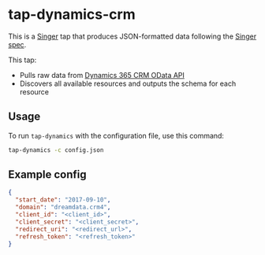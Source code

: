 # tap-dynamics-crm

This is a [Singer](https://singer.io) tap that produces JSON-formatted data following the [Singer spec](https://github.com/singer-io/getting-started/blob/master/SPEC.md).

This tap:

- Pulls raw data from [Dynamics 365 CRM OData API](https://docs.microsoft.com/en-us/dynamics365/customerengagement/on-premises/developer/use-microsoft-dynamics-365-web-api)
- Discovers all available resources and outputs the schema for each resource

## Usage

To run `tap-dynamics` with the configuration file, use this command:

```sh
tap-dynamics -c config.json
```

## Example config

```json
{
  "start_date": "2017-09-10",
  "domain": "dreamdata.crm4",
  "client_id": "<client_id>",
  "client_secret": "<client_secret>",
  "redirect_uri": "<redirect_url>",
  "refresh_token": "<refresh_token>"
}
```
